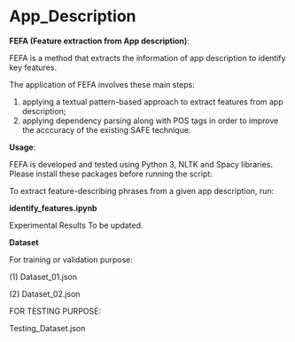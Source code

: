 # App_Description

**FEFA (Feature extraction from App description)**:

FEFA is a method that extracts the information of app description to identify key features.

The application of FEFA involves these main steps: 
1) applying a textual pattern-based approach to extract features from app description; 
2) applying dependency parsing along with POS tags in order to improve the acccuracy of the existing SAFE technique. 

**Usage**:

FEFA is developed and tested using Python 3, NLTK and Spacy libraries. Please install these packages before running the script:

To extract feature-describing phrases from a given app description, run:

**identify_features.ipynb**


Experimental Results
To be updated.

**Dataset**

For training or validation purpose:

(1) Dataset_01.json

(2) Dataset_02.json

FOR TESTING PURPOSE:

Testing_Dataset.json
